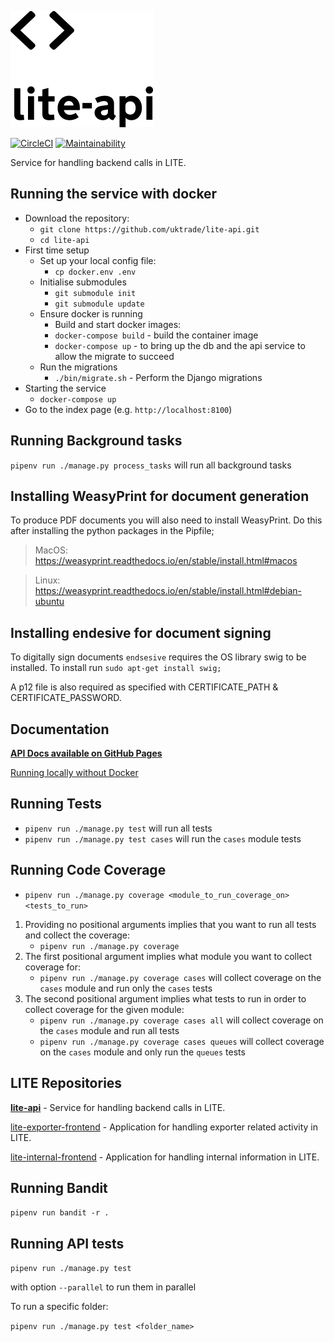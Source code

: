 ![Logo](docs/logo.svg)

[![CircleCI](https://circleci.com/gh/uktrade/lite-api.svg?style=svg)](https://circleci.com/gh/uktrade/lite-api)
[![Maintainability](https://api.codeclimate.com/v1/badges/48bf94fd5e0e0abd617c/maintainability)](https://codeclimate.com/github/uktrade/lite-api/maintainability)

Service for handling backend calls in LITE.


## Running the service with docker

* Download the repository:
  * `git clone https://github.com/uktrade/lite-api.git`
  * `cd lite-api`
* First time setup
  * Set up your local config file:
    * `cp docker.env .env`
  * Initialise submodules
    * `git submodule init`
    * `git submodule update`
  * Ensure docker is running
    * Build and start docker images:
    * `docker-compose build` - build the container image
    * `docker-compose up`  - to bring up the db and the api service to allow the migrate to succeed
  * Run the migrations
    * `./bin/migrate.sh` - Perform the Django migrations
* Starting the service
    * `docker-compose up`
* Go to the index page (e.g. `http://localhost:8100`)


## Running Background tasks
`pipenv run ./manage.py process_tasks` will run all background tasks


## Installing WeasyPrint for document generation
To produce PDF documents you will also need to install WeasyPrint.
Do this after installing the python packages in the Pipfile;

> MacOS: https://weasyprint.readthedocs.io/en/stable/install.html#macos

> Linux: https://weasyprint.readthedocs.io/en/stable/install.html#debian-ubuntu


## Installing endesive for document signing
To digitally sign documents `endsesive` requires the OS library swig to be installed.
To install run `sudo apt-get install swig;`

A p12 file is also required as specified with CERTIFICATE_PATH & CERTIFICATE_PASSWORD.


## Documentation


**[API Docs available on GitHub Pages](https://uktrade.github.io/lite-api/)**

[Running locally without Docker](docs/without_docker.md)


## Running Tests

- `pipenv run ./manage.py test` will run all tests
- `pipenv run ./manage.py test cases` will run the `cases` module tests


## Running Code Coverage

- `pipenv run ./manage.py coverage <module_to_run_coverage_on> <tests_to_run>`

1. Providing no positional arguments implies that you want to run all tests and collect the coverage:
    - `pipenv run ./manage.py coverage`
2. The first positional argument implies what module you want to collect coverage for:
    - `pipenv run ./manage.py coverage cases` will collect coverage on the `cases` module and run only the `cases` tests
3. The second positional argument implies what tests to run in order to collect coverage for the given module:
    - `pipenv run ./manage.py coverage cases all` will collect coverage on the `cases` module and run all tests
    - `pipenv run ./manage.py coverage cases queues` will collect coverage on the `cases` module and only run the `queues` tests


## LITE Repositories


**[lite-api](https://github.com/uktrade/lite-api)** - Service for handling backend calls in LITE.

[lite-exporter-frontend](https://github.com/uktrade/lite-exporter-frontend) - Application for handling exporter related activity in LITE.

[lite-internal-frontend](https://github.com/uktrade/lite-internal-frontend) - Application for handling internal information in LITE.


## Running Bandit

`pipenv run bandit -r .`


## Running API tests

`pipenv run ./manage.py test`

with option `--parallel` to run them in parallel

To run a specific folder:

`pipenv run ./manage.py test <folder_name>`
